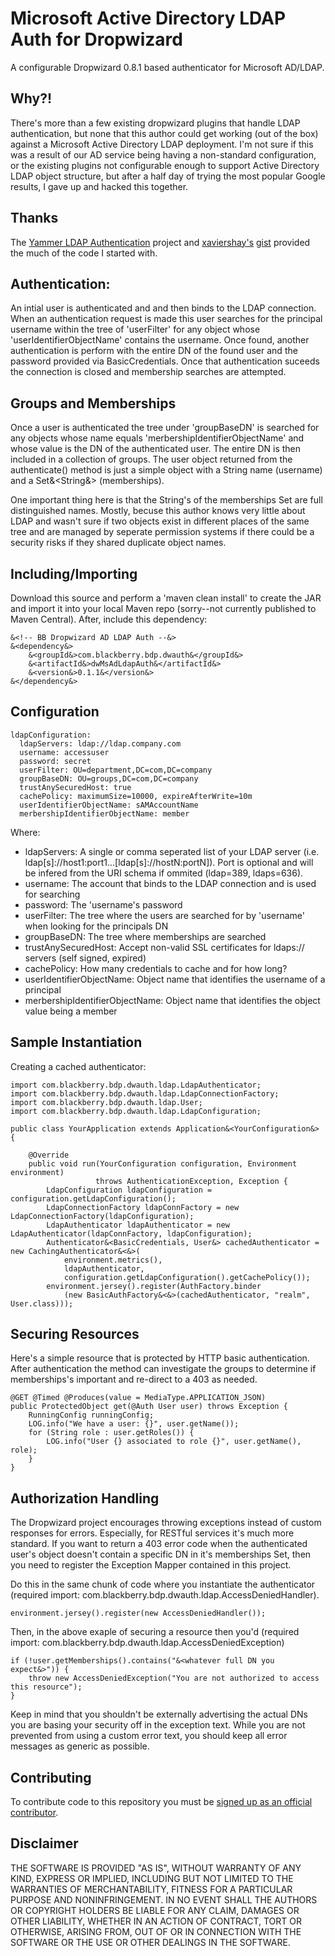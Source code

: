 # Microsoft Active Directory LDAP Auth for Dropwizard

A configurable Dropwizard 0.8.1 based authenticator for Microsoft AD/LDAP.

## Why?!

There's more than a few existing dropwizard plugins that handle LDAP authentication, but none that this author could get working (out of the box) against a Microsoft Active Directory LDAP deployment.  I'm not sure if this was a result of our AD service being having a non-standard configuration, or the existing plugins not configurable enough to support Active Directory LDAP object structure, but after a half day of trying the most popular Google results, I gave up and hacked this together.

## Thanks

The [Yammer LDAP Authentication](https://github.com/yammer/dropwizard-auth-ldap) project and [xaviershay's](https://github.com/xaviershay) [gist](https://gist.github.com/xaviershay/3167835) provided the much of the code I started with.

## Authentication:

An intial user is authenticated and and then binds to the LDAP connection.  When an authentication request is made this user searches for the principal username within the tree of 'userFilter' for any object whose 'userIdentifierObjectName' contains the username.  Once found, another authentication is perform with the entire DN of the found user and the password provided via BasicCredentials.  Once that authentication suceeds the connection is closed and membership searches are attempted.

## Groups and Memberships

Once a user is authenticated the tree under 'groupBaseDN' is searched for any objects whose name equals 'merbershipIdentifierObjectName' and whose value is the DN of the authenticated user.  The entire DN is then included in a collection of groups.  The user object returned from the authenticate() method is just a simple object with a String name (username) and a Set&<String&> (memberships).  

One important thing here is that the String's of the memberships Set are full distinguished names.  Mostly, becuse this author knows very little about LDAP and wasn't sure if two objects exist in different places of the same tree and are managed by seperate permission systems if there could be a security risks if they shared duplicate object names.

## Including/Importing

Download this source and perform a 'maven clean install' to create the JAR and import it into your local Maven repo (sorry--not currently published to Maven Central).  After, include this dependency:

```
&<!-- BB Dropwizard AD LDAP Auth --&>
&<dependency&>
	&<groupId&>com.blackberry.bdp.dwauth&</groupId&>
	&<artifactId&>dwMsAdLdapAuth&</artifactId&>
	&<version&>0.1.1&</version&>
&</dependency&>
```

## Configuration

```
ldapConfiguration:
  ldapServers: ldap://ldap.company.com
  username: accessuser
  password: secret
  userFilter: OU=department,DC=com,DC=company
  groupBaseDN: OU=groups,DC=com,DC=company
  trustAnySecuredHost: true
  cachePolicy: maximumSize=10000, expireAfterWrite=10m
  userIdentifierObjectName: sAMAccountName
  merbershipIdentifierObjectName: member
```
Where:

* ldapServers: A single or comma seperated list of your LDAP server (i.e. ldap[s]://host1:port1...[ldap[s]://hostN:portN]).  Port is optional and will be infered from the URI schema if ommited (ldap=389, ldaps=636). 
* username: The account that binds to the LDAP connection and is used for searching 
* password: The 'username's password 
* userFilter: The tree where the users are searched for by 'username' when looking for the principals DN
* groupBaseDN: The tree where memberships are searched
* trustAnySecuredHost: Accept non-valid SSL certificates for ldaps:// servers (self signed, expired)
* cachePolicy: How many credentials to cache and for how long?
* userIdentifierObjectName: Object name that identifies the username of a principal
* merbershipIdentifierObjectName: Object name that identifies the object value being a member

## Sample Instantiation

Creating a cached authenticator:

```
import com.blackberry.bdp.dwauth.ldap.LdapAuthenticator;
import com.blackberry.bdp.dwauth.ldap.LdapConnectionFactory;
import com.blackberry.bdp.dwauth.ldap.User;
import com.blackberry.bdp.dwauth.ldap.LdapConfiguration;

public class YourApplication extends Application&<YourConfiguration&> {

	@Override
	public void run(YourConfiguration configuration, Environment environment) 
	               throws AuthenticationException, Exception {
		LdapConfiguration ldapConfiguration = configuration.getLdapConfiguration();
		LdapConnectionFactory ldapConnFactory = new LdapConnectionFactory(ldapConfiguration);
		LdapAuthenticator ldapAuthenticator = new LdapAuthenticator(ldapConnFactory, ldapConfiguration);		
		Authenticator&<BasicCredentials, User&> cachedAuthenticator = new CachingAuthenticator&<&>(
			environment.metrics(),
			ldapAuthenticator,
			configuration.getLdapConfiguration().getCachePolicy());
		environment.jersey().register(AuthFactory.binder
			(new BasicAuthFactory&<&>(cachedAuthenticator, "realm", User.class)));
```

## Securing Resources

Here's a simple resource that is protected by HTTP basic authentication.  After authentication the method can investigate the groups to determine if memberships's important and re-direct to a 403 as needed.

```
@GET @Timed @Produces(value = MediaType.APPLICATION_JSON)
public ProtectedObject get(@Auth User user) throws Exception {
	RunningConfig runningConfig;
	LOG.info("We have a user: {}", user.getName());		
	for (String role : user.getRoles()) {
		LOG.info("User {} associated to role {}", user.getName(), role);
	}
}
```

## Authorization Handling

The Dropwizard project encourages throwing exceptions instead of custom responses for errors.  Especially, for RESTful services it's much more standard.  If you want to return a 403 error code when the authenticated user's object doesn't contain a specific DN in it's memberships Set, then you need to register the Exception Mapper contained in this project.  

Do this in the same chunk of code where you instantiate the authenticator (required import: com.blackberry.bdp.dwauth.ldap.AccessDeniedHandler).

```
environment.jersey().register(new AccessDeniedHandler());
```

Then, in the above exaple of securing a resource then you'd (required import: com.blackberry.bdp.dwauth.ldap.AccessDeniedException)

```
if (!user.getMemberships().contains("&<whatever full DN you expect&>")) {
	throw new AccessDeniedException("You are not authorized to access this resource");
}
```

Keep in mind that you shouldn't be externally advertising the actual DNs you are basing your security off in the exception text.  While you are not prevented from using a custom error text, you should keep all error messages as generic as possible.  

## Contributing
To contribute code to this repository you must be [signed up as an official contributor](http://blackberry.github.com/howToContribute.html).

## Disclaimer 
THE SOFTWARE IS PROVIDED "AS IS", WITHOUT WARRANTY OF ANY KIND, EXPRESS OR IMPLIED, INCLUDING BUT NOT LIMITED TO THE WARRANTIES OF MERCHANTABILITY, FITNESS FOR A PARTICULAR PURPOSE AND NONINFRINGEMENT. IN NO EVENT SHALL THE AUTHORS OR COPYRIGHT HOLDERS BE LIABLE FOR ANY CLAIM, DAMAGES OR OTHER LIABILITY, WHETHER IN AN ACTION OF CONTRACT, TORT OR OTHERWISE, ARISING FROM, OUT OF OR IN CONNECTION WITH THE SOFTWARE OR THE USE OR OTHER DEALINGS IN THE SOFTWARE.
